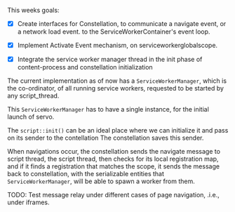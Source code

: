
This weeks goals:

- [X] Create interfaces for Constellation, to communicate a navigate event, or a network load event. to the
ServiceWorkerContainer's event loop.

- [X] Implement Activate Event mechanism, on serviceworkerglobalscope.

- [X] Integrate the service worker manager thread in the init phase of content-process and constellation initialization

The current implementation as of now has a `ServiceWorkerManager`, which is the co-ordinator, of all running service workers, requested to  be started by any script_thread.

This `ServiceWorkerManager` has to have a single instance, for the initial launch of servo.

The `script::init()` can be an ideal place where we can initialize it and pass on its sender to the contellation
The constellation saves this sender.

When navigations occur, the constellation sends the navigate message to script thread, the script thread, then checks for its local registration map, and if it finds a registration that matches the scope, it sends the message back to constellation, with the serializable entities that `ServiceWorkerManager`, will be able to spawn a worker from them.

TODO: Test message relay under different cases of page navigation, .i.e., under iframes.
